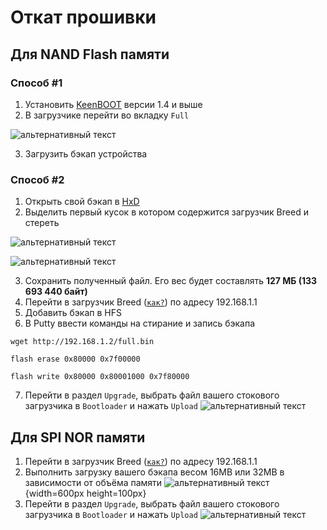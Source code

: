 # Откат прошивки

## Для NAND Flash памяти

### Способ #1
1. Установить [KeenBOOT](/wiki/helpful/keenboot) версии 1.4 и выше
2. В загрузчике перейти во вкладку `Full`

![альтернативный текст](/assets/images/wiki/helpful/keenboot/full.jpg)

3. Загрузить бэкап устройства

### Способ #2 <Badge type="keenetic" text="При отсутствии Bad-блоков" />
1. Открыть свой бэкап в [HxD](https://mh-nexus.de/en/hxd/)
2. Выделить первый кусок в котором содержится загрузчик Breed и стереть

![альтернативный текст](/assets/images/wiki/guides/NetisN6/revert.png)

![альтернативный текст](/assets/images/wiki/guides/NetisN6/revert-2.png)

3. Сохранить полученный файл. Его вес будет составлять **127 МБ (133 693 440 байт)**
4. Перейти в загрузчик Breed ([`как?`](/wiki/helpful/breedBootloader#как-заити-в-загрузчик-breed)) по адресу 192.168.1.1
5. Добавить бэкап в HFS
6. В Putty ввести команды на стирание и запись бэкапа

````shell
wget http://192.168.1.2/full.bin
````
````shell
flash erase 0x80000 0x7f00000
````
````shell
flash write 0x80000 0x80001000 0x7f80000
````

7. Перейти в раздел `Upgrade`, выбрать файл вашего стокового загрузчика в `Bootloader` и нажать `Upload`
   ![альтернативный текст](/assets/images/wiki/helpful/breed/upgrade.png)


## Для SPI NOR памяти

1. Перейти в загрузчик Breed ([`как?`](/wiki/helpful/breedBootloader#как-заити-в-загрузчик-breed)) по адресу 192.168.1.1
2. Выполнить загрузку вашего бэкапа весом 16MB или 32MB в зависимости от объёма памяти
![альтернативный текст](/assets/images/wiki/guides/Mercusys/install.png){width=600px height=100px}<br/>
3. Перейти в раздел `Upgrade`, выбрать файл вашего стокового загрузчика в `Bootloader` и нажать `Upload`
   ![альтернативный текст](/assets/images/wiki/helpful/breed/upgrade.png)